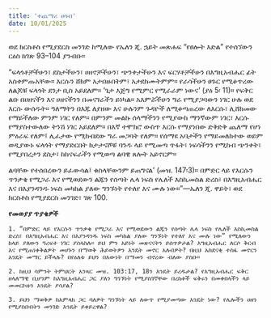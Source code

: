 ```yaml
---
title: 'ተጨማሪ ሀሳብ'
date: 10/01/2025
---
```


ወደ ክርስቶስ የሚያደርስ መንገድ ከሚለው የኤለን ጂ. ኋይት መጽሐፍ “የፀሎት እድል” የተሰኘውን ርዕስ ከገጽ 93–104 ያንብቡ።

“ፍላጎቶቻችሁን፣ ደስታችሁን፣ ሀዘኖቻችሁን፣ ጭንቀታችሁን እና ፍርሃቶቻችሁን በእግዚአብሔር ፊት አስቀምጡአቸው። እርሱን ሸክም አታበዙበትም፣ አታደክሙትምም። የራሳችሁን ፀጉር የሚቆጥረው ለልጆቹ ፍላጎት ደንታ ቢስ አይደለም። ‘ጌታ እጅግ የሚምር የሚራራም ነውና’ (ያዕ 5፡ 11)። የፍቅር ልቡ በሀዘናችን እና ሀዘናችንን በመናገራችን ይነካል። አእምሯችሁን ግራ የሚያጋባውን ነገር ሁሉ ወደ እርሱ ውሰዱት። ዓለማትን በእጁ ለያዘው እና ሁሉንም ጉዳዮች ለሚቆጣጠረው ለእርሱ፣ ሊሸከመው የማይችለው ምንም ነገር የለም። በምንም መልኩ ሰላማችንን የሚያውክ ማንኛውም ነገር፣ እርሱ የማያስተውለው ትንሽ ነገር አይደለም። በእኛ ተሞክሮ ውስጥ እርሱ የማያነበው ድቅድቅ ጨለማ የሆነ ምዕራፍ የለም፤ ሊፈታው የሚከብደው ግራ መጋባት የለም። የሰማዩ አባታችን የማይመለከተው ወይም ወዲያውኑ ፍላጎት የማያድርበት ከታታናሾቹ ባንዱ ላይ የሚመጣ ጥፋት፣ ነፍሳችንን የሚከብ ጭንቀት፣ የሚያበረታን ደስታ፣ ከከናፍራችን የሚወጣ ልባዊ ጸሎት አይኖርም።

ልባቸው የተሰበረውን ይፈውሳል፤ ቁስላቸውንም ይጠግናል’ (መዝ. 147፡3)። በምድር ላይ የእርሱን ጥንቃቄ የሚጋራ እና የሚወደውን ልጁን የሰጣት ሌላ ነፍስ የሌለች እስኪመስል ድረስ፣ በእግዚአብሔር እና በእያንዳንዱ ነፍስ መካከል ያለው ግንኙነት የተለየ እና ሙሉ ነው።”—ኤለን ጂ. ዋይት፣ ወደ ክርስቶስ የሚያደርስ መንገድ፣ ገጽ 100.

**የመወያያ ጥያቄዎች**

`1. “በምድር ላይ የእርሱን ጥንቃቄ የሚጋራ እና የሚወደውን ልጁን የሰጣት ሌላ ነፍስ የሌለች እስኪመስል ድረስ፣ በእግዚአብሔር እና በእያንዳንዱ ነፍስ መካከል ያለው ግንኙነት የተለየ እና ሙሉ ነው” የሚለውን ከላይ ያለውን ዓረፍተ ነገር ያሰላስሉ። ይህ ምን አይነት መጽናናትን ይሰጥዎታል? እግዚአብሔር ለርሶ ቅርብ እና የሚጠነቀቅልዎት መሆኑን በማወቅ ሕይወትዎን እንዴት መኖር አለብዎት? በዚህ አስደናቂ ተስፋ መኖርን እንዴት መማር ይችላሉ? በየዕለቱ ይህን በእውነት በማመን ብኖረው ብለው ያስቡ።`

`2. ከዚህ ሳምንት ትምህርት አንጻር መዝ. 103:17, 18ን እንዴት ይረዱታል? የእግዚአብሔር ፍቅር ዘላለማዊ ቢሆንም ከእግዚአብሔር ጋር ያለን ግንኙነት የሚያስገኛቸው በረከቶች ፍቅሩን በመቀበላችን ላይ መመርኮዙን እንዴት ያሳያል?`

`3. ይህን ማወቅዎ ከአምላክ ጋር ባለዎት ግንኙነት ላይ ለውጥ የሚያመጣው እንዴት ነው? የሌሎችን ሀዘን የሚያስቡበትን መንገድ እንዴት ይቀይረዋል?`